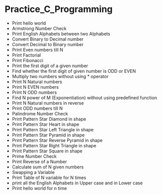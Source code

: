 # Practice_C_Programming

- Print hello world
- Armstrong Number Check 
- Print English Alphabets between two Alphabets
- Convert Binary to Decimal number
- Convert Decimal to Binary number
- Print Even numbers till N
- Print Factorial 
- Print Fibonacci 
- Print the first digit of a given number
- Find whether the first digit of given number is ODD or EVEN
- Multiply two numbers without using * operator
- Print N Natural numbers
- Print N EVEN numbers
- Print N ODD numbers
- Find N power of M (Exponentiation) without using predefined function
- Print N Natural numbers in reverse
- Print ODD numbers till N
- Palindrome Number Check 
- Print Pattern Star Diamond in shape
- Print Pattern Star Heart in shape
- Print Pattern Star Left Triangle in shape
- Print Pattern Star Pyramid in shape
- Print Pattern Star Reverse Pyramid in shape
- Print Pattern Star Right Triangle in shape
- Print Pattern Star Square in shape
- Prime Number Check 
- Print Reverse of a Number
- Calculate sum of N given numbers
- Swapping a Variable
- Print Table of N variable for N times
- print all the English Alphabets in Upper case and in Lower case
- Print hello world for n time
